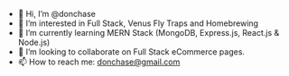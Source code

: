 - 👋 Hi, I’m @donchase
- 👀 I’m interested in Full Stack, Venus Fly Traps and Homebrewing
- 🌱 I’m currently learning MERN Stack (MongoDB, Express.js, React.js & Node.js)
- 💞️ I’m looking to collaborate on Full Stack eCommerce pages.
- 📫 How to reach me: donchase@gmail.com

<!---
donchase/donchase is a ✨ special ✨ repository because its `README.md` (this file) appears on your GitHub profile.
You can click the Preview link to take a look at your changes.
--->
